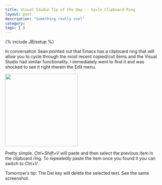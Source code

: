 ```yaml
---
title: Visual Studio Tip of the Day -- Cycle Clipboard Ring
layout: post
description: "Something really cool"
category:
tags: [ ] 
---
```

{% include JB/setup %}



In conversation Sean pointed out that Emacs has a clipboard ring that will allow you to cycle through the most recent copied/cut items and the Visual Studio had similar functionality. I immediately went to find it and was shocked to see it right therein the Edit menu.

<a href="/wp-content/uploads/2008/09/clipboard_ring.jpg"><img class="alignnone size-full wp-image-292" title="clipboard_ring" src="/wp-content/uploads/2008/09/clipboard_ring.jpg" alt="" width="236" height="236" /></a>

Pretty simple. <em>Ctrl+Shift+V</em> will paste and then select the previous item in the clipboard ring. To repeatedly paste the item once you found it you can switch to <em>Ctrl+V</em>.

Tomorrow's tip: The Del key will delete the selected text. See the same screenshot.
